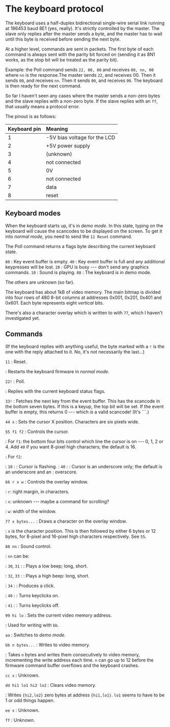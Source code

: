 The keyboard protocol
=====================

The keyboard uses a half-duplex bidirectional single-wire serial link running
at 186453 baud 8E1 (yes, really). It's strictly controlled by the master. The
slave only replies after the master sends a byte, and the master has to wait
until this byte is received before sending the next byte.

At a higher level, commands are sent in packets. The first byte of each command
is always sent with the parity bit forced on (sending it as 8N1 works, as the
stop bit will be treated as the parity bit).

Example: the Poll command sends `22, 00, 00` and receives `00, nn, 00` where
`nn` is the response.The master sends `22`, and receives 00. Then it sends
`00`, and receives `nn`. Then it sends `00`, and receives `00`. The keyboard is
then ready for the next command.

So far I haven't seen any cases where the master sends a non-zero bytes and the
slave replies with a non-zero byte. If the slave replies with an `ff`, that
usually means a protocol error.

The pinout is as follows:

| Keyboard pin | Meaning |
|:-------------|:--------|
| 1            | -5V bias voltage for the LCD |
| 2            | +5V power supply             |
| 3            | (unknown)                    |
| 4            | not connected                |
| 5            | 0V                           |
| 6            | not connected                |
| 7            | data                         |
| 8            | reset                        |

Keyboard modes
--------------

When the keyboard starts up, it's in _demo mode_. In this state, typing on the
keyboard will cause the scancodes to be displayed on the screen. To get it into
_normal mode_, you need to send the `11 Reset` command.

The Poll command returns a flags byte describing the current keyboard state.

`80`
:   Key event buffer is empty.
`40`
:   Key event buffer is full and any additional keypresses will be lost.
`20`
:   GPU is busy --- don't send any graphics commands.
`10`
:   Sound is playing.
`08`
:   The keyboard is in demo mode.

The others are unknown (so far).

The keyboard has about 1kB of video memory. The main bitmap is divided into
four rows of 480 8-bit columns at addresses 0x001, 0x201, 0x401 and 0x601. Each
byte represents eight _vertical_ bits.

There's also a character overlay which is written to with `77`, which I haven't
investigated yet.

Commands
--------

(If the keyboard replies with anything useful, the byte marked with a `!` is
the one with the reply attached to it. No, it's not necessarily the last...)

`11`
:   Reset.

:   Restarts the keyboard firmware in _normal mode_.

`22!`
:   Poll.

:   Replies with the current keyboard status flags.

`33!`
:   Fetches the next key from the event buffer. This has the scancode in the
bottom seven bytes. If this is a keyup, the top bit will be set. If the event
buffer is empty, this returns 0 --- which _is_ a valid scancode! (It's `\``.)

`44 x`
:   Sets the cursor X position. Characters are six pixels wide.

`55 f1 f2`
:   Controls the cursor.

:   For `f1`: the bottom four bits control which line the cursor is on --- 0,
    1, 2 or 4. Add `40` if you want 8-pixel high characters; the default is 16.

:   For `f2`:

:   `10`
:   :   Cursor is flashing.
:   `40`
:   :   Cursor is an underscore only; the default is an underscore and an
:   overscore.

`66 r x w`
:   Controls the overlay window.

:   `r`: right margin, in characters.
    
:   `x`: unknown --- maybe a command for scrolling?

:   `w`: width of the window.

`77 x bytes...`
:   Draws a character on the overlay window.

:   `x` is the character position. This is then followed by either 6 bytes or
    12 bytes, for 8-pixel and 16-pixel high characters respectively. See `55`.

`88 nn`
:   Sound control.

:   `nn` can be:

:   `30`, `31`
:   :   Plays a low beep; long, short.

:   `32`, `33`
:   :   Plays a high beep: long, short.

:   `34`
:   :   Produces a click.

:   `40`
:   :   Turns keyclicks on.

:   `41`
:   :   Turns keyclicks off.

`99 hi lo`
:   Sets the current video memory address.

:   Used for writing with `bb`.

`aa`
:   Switches to _demo mode_.

`bb n bytes...`
:   Writes to video memory.

:   Takes `n` bytes and writes them consecutively to video memory, incrementing
    the write address each time. `n` can go up to 12 before the firmware
    command buffer overflows and the keyboard crashes.

`cc x`
:   Unknown.

`dd hi1 lo1 hi2 lo2`
:   Clears video memory.

:   Writes `{hi2,lo2}` zero bytes at address `{hi1,lo1}`. `lo1` seems to have
    to be 1 or odd things happen.

`ee x`
:   Unknown.

`ff`
:   Unknown.

